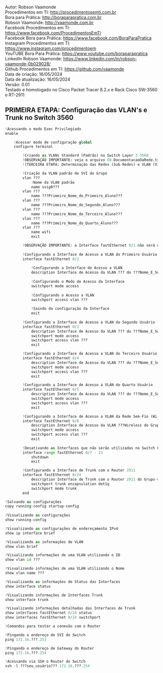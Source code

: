 Autor: Robson Vaamonde<br>
Procedimentos em TI: http://procedimentosemti.com.br<br>
Bora para Prática: http://boraparapratica.com.br<br>
Robson Vaamonde: http://vaamonde.com.br<br>
Facebook Procedimentos em TI: https://www.facebook.com/ProcedimentosEmTi<br>
Facebook Bora para Prática: https://www.facebook.com/BoraParaPratica<br>
Instagram Procedimentos em TI: https://www.instagram.com/procedimentoem<br>
YouTUBE Bora Para Prática: https://www.youtube.com/boraparapratica<br>
LinkedIn Robson Vaamonde: https://www.linkedin.com/in/robson-vaamonde-0b029028/<br>
Github Procedimentos em TI: https://github.com/vaamonde<br>
Data de criação: 16/05/2024<br>
Data de atualização: 16/05/2024<br>
Versão: 0.01<br>
Testado e homologado no Cisco Packet Tracer 8.2.x e Rack Cisco SW-3560 e RT-2911

## PRIMEIRA ETAPA: Configuração das VLAN's e Trunk no Switch 3560 

```python
!Acessando o modo Exec Privilegiado
enable

	!Acessar modo de configuração global
	configure terminal

		!Criando as VLANs Standard (Padrão) no Switch Layer 3 3560
		!OBSERVAÇÃO IMPORTANTE: veja o arquivo 00-DocumentacaoDaRede.txt a partir da linha: 77
		!(TERCEIRA ETAPA: Determinação das Redes (Sub-Redes) e VLAN (Virtual-LAN) de Cada Grupo)

		!Criação da VLAN padrão de SVI do Grupo
		vlan ???
			!Nome da VLAN padrão
			name svig0???
		vlan ???
			name ???Primeiro_Nome_do_Primeiro_Aluno??? 
		vlan ???
			name ???Primeiro_Nome_do_Segundo_Aluno???
		vlan ???
			name ???Primeiro_Nome_do_Terceiro_Aluno???
		vlan ???
			name ???Primeiro_Nome_do_Quarto_Aluno???
		vlan ???
			name wifi
			exit

		!OBSERVAÇÃO IMPORTANTE: a Interface fastEthernet 0/1 não será usada.
		
		!Configurando a Interface de Acesso a VLAN do Primeiro Usuário
		interface fastEthernet 0/2
			
			!Configurando a Interface de Acesso a VLAN
			description Interface de Acesso da VLAN ??? do ???Nome_E_Sobrenome_Primeiro_Usuário???
			
			!Configurando o Modo de Acesso da Interface
			switchport mode access
			
			!Configurando o Acesso a VLAN
			switchport access vlan ???
			
			!Saindo da configuração da Interface
			exit
		
		!Configurando a Interface de Acesso a VLAN do Segundo Usuário
		interface fastEthernet 0/3
			description Interface de Acesso da VLAN ??? do ???Nome_E_Sobrenome_Segundo_Usuário???
			switchport mode access
			switchport access vlan ???
			exit

		!Configurando a Interface de Acesso a VLAN do Terceiro Usuário
		interface fastEthernet 0/4
			description Interface de Acesso da VLAN ??? do ???Nome_E_Sobrenome_Terceiro_Usuário???
			switchport mode access
			switchport access vlan ???
			exit

		!Configurando a Interface de Acesso a VLAN do Quarto Usuário
		interface fastEthernet 0/5
			description Interface de Acesso da VLAN ??? do ???Nome_E_Sobrenome_Quarto_Usuário???
			switchport mode access
			switchport access vlan ???
			exit

		!Configurando a Interface de Acesso a VLAN da Rede Sem-Fio (Wi-Fi/Wireless)
		interface fastEthernet 0/6
			description Interface de Acesso da VLAN ???Wireless do Grupo-0???
			switchport mode access
			switchport access vlan ???
			exit
		
		!Desativando as Interfaces que não serão utilizadas no Switch Layer 3 3560
		interface range fastEthernet 0/7 - 23
			shutdown
			exit

		!Configurando a Interface de Trunk com o Router 2911
		interface fastEthernet 0/24
			description Interface de Trunk com o Router 2911 do Grupo-0???
			switchport trunk encapsulation dot1q
			switchport mode trunk
		end

!Salvando as configurações
copy running-config startup-config
	
!Visualizando as configurações
show running-config

!Visualizando as configurações de endereçamento IPv4
show ip interface brief

!Visualizando as informações de VLAN
show vlan brief

!Visualizando informações de uma VLAN utilizando o ID
show vlan id ???

!Visualizando informações de uma VLAN utilizando o Nome
show vlan name ???

!Visualizando as informações de Status das Interfaces
show interface status

!Visualizando informações de Interfaces Trunk
show interface trunk

!Visualizando informações detalhadas das Interfaces de Trunk
show interfaces fastEthernet 0/24 status
show interfaces fastEthernet 0/24 switchport

!Comandos para testar a conexão com o Router

!Pingando o endereço de SVI do Switch
ping 172.16.???.253

!Pingando o endereço de Gateway do Router
ping 172.16.???.254

!Acessando via SSH o Router do Switch
ssh -l ???seu_usuário??? 172.16.???.254
```